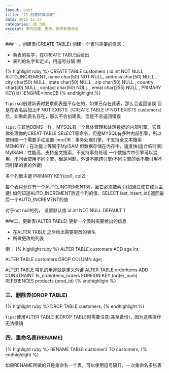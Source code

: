 ```yaml
---
layout: post
title: "21.创建和操纵表"
date: 2015-12-27
categories: db DDL
excerpt: 表的创建、更改、删除和重命名
---
```


###一、创建表(CREATE TABLE)
创建一个表时需要的信息：
* 新表的名字，在CREATE TABLE后给出
* 表列的名字和定义，用逗号分隔
例

{% highlight ruby %}
CREATE TABLE customers
(
    id      int         NOT NULL  AUTO_INCREMENT,
    name    char(50)    NOT NULL,
    address char(50)    NULL ,
    city    char(50)    NULL ,
    state   char(50)    NULL ,
    zip     char(50)    NULL ,
    country char(50)    NULL ,
    contact char(50)    NULL ,
    emial   char(255)   NULL ,
    PRIMARY KEY(id)
)ENGINE=InnoDB
{% endhighlight %}

`Tips:`sql创建新表时要求此表是不存在的，如果已存在此表，那么会返回错误
但是在表名后加上IF NOT EXISTS（CREATE TABLE IF NOT EXISTS customers）后，如果此表名存在，那么不会创建表，但是不会返回错误

`Tips:`与其他DBMS一样，MYSQL有一个具体管理和处理数据的内部引擎，它具体处理你的CREAT TABLE SELECT等命令，但是MYSQL有多种内部引擎，所以使用哪一个需要手动设置
    InnoDB：事务处理引擎，不支持全文本搜索
    MEMORY：在功能上等同于MyISAM,但数据存储在内存中，速度快(适合临时表)
    MyISAM：性能高，支持全文搜索，不支持事务处理
一个数据库中引擎可以混用，不同表使用不同引擎，但是问题，外键不能跨引擎(不同引擎的表不能引用不同引擎的表的外键)

多个列做主键 PRIMARY KEY(col1, col2)

每个表只允许有一个AUTO_INCREMENT列，且它必须被索引(如通过使它成为主键)
如何知道AUTO_INCREMENT后这个列的值，SELECT last_insert_id()返回最后一个AUTO_INCREMENT的值

对于not null的列， 设置默认值 id int NOT NULL DEFAULT 1


###二、更新表(ALTER TABLE)
更新一个表时需要给出的信息
* 在ALTER TABLE 之后给出需要更改的表名
* 所做更改的列表

例：
{% highlight ruby %}
ALTER TABLE customers
ADD age int;

ALTER TABLE customers
DROP COLUMN age;

ALTER TABLE 常见的用途就是定义外键
ALTER TABLE orderitems
ADD CONSTRAINT fk_orderitems_orders
FOREIGN KEY (order_num) REFERENCES products (prod_id)
{% endhighlight %}


### 三、删除表(DROP TABLE)
{% highlight ruby %}
DROP TABLE customers;
{% endhighlight %}

`Tips:`使用ALTER TABLE 和DROP TABLE时需要注意(甚至备份)，因为这些操作无法撤销

### 四、重命名表(RENAME)
{% highlight ruby %}
RENAME TABLE customer2 TO customers;
{% endhighlight %}

如果RENAME所做的只是重命名一个表，可以使用逗号隔开，一次重命名多张表
